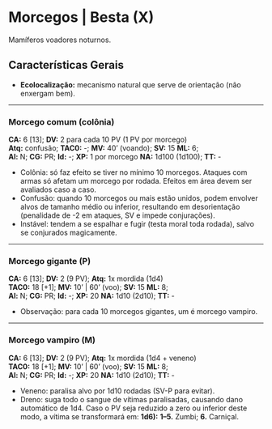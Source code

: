 # Morcegos | Besta (X)

Mamíferos voadores noturnos.

## Características Gerais

- **Ecolocalização:** mecanismo natural que serve de orientação (não enxergam bem).

---

### Morcego comum (colônia)

**CA:** 6 [13]; **DV:** 2 para cada 10 PV (1 PV por morcego)  
**Atq:** confusão; **TAC0:** -; **MV:** 40’ (voando); **SV:** 15 **ML:** 6;  
**Al:** N; **CG:** PR; **Id:** -; **XP:** 1 por morcego **NA:** 1d100 (1d100); **TT:** -

- Colônia: só faz efeito se tiver no mínimo 10 morcegos. Ataques com armas só afetam um morcego por rodada. Efeitos em área devem ser avaliados caso a caso.  
- Confusão: quando 10 morcegos ou mais estão unidos, podem envolver alvos de tamanho médio ou inferior, resultando em desorientação (penalidade de -2 em ataques, SV e impede conjurações).  
- Instável: tendem a se espalhar e fugir (testa moral toda rodada), salvo se conjurados magicamente.

---

### Morcego gigante (P)

**CA:** 6 [13]; **DV:** 2 (9 PV); **Atq:** 1x mordida (1d4)  
**TAC0:** 18 [+1]; **MV:** 10’ | 60’ (voo); **SV:** 15 **ML:** 8;  
**Al:** N; **CG:** PR; **Id:** -; **XP:** 20 **NA:** 1d10 (2d10); **TT:** -

- Observação: para cada 10 morcegos gigantes, um é morcego vampiro.

---

### Morcego vampiro (M)

**CA:** 6 [13]; **DV:** 2 (9 PV); **Atq:** 1x mordida (1d4 + veneno)  
**TAC0:** 18 [+1]; **MV:** 10’ | 60’ (voo); **SV:** 15 **ML:** 8;  
**Al:** N; **CG:** PR; **Id:** -; **XP:** 20 **NA:** 1d10 (2d10); **TT:** -

- Veneno: paralisa alvo por 1d10 rodadas (SV-P para evitar).  
- Dreno: suga todo o sangue de vítimas paralisadas, causando dano automático de 1d4. Caso o PV seja reduzido a zero ou inferior deste modo, a vítima se transformará em: **1d6):** **1–5.** Zumbi; **6.** Carniçal.

